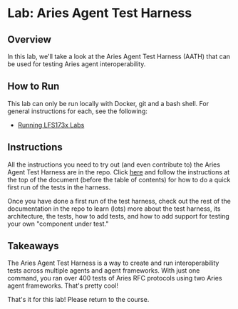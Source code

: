 # Lab: Aries Agent Test Harness

## Overview

In this lab, we'll take a look at the Aries Agent Test Harness (AATH) that can be used for testing Aries agent interoperability.

## How to Run

This lab can only be run locally with Docker, git and a bash shell. For general instructions for each, see the following:

* [Running LFS173x Labs](RunningLabs.md#running-on-docker-locally)

## Instructions

All the instructions you need to try out (and even contribute to) the Aries Agent Test Harness are in the repo. Click [here](https://github.com/hyperledger/aries-agent-test-harness/blob/main/README.md)
and follow the instructions at the top of the document (before the table of contents) for how to do a quick first run of the tests in the harness.

Once you have done a first run of the test harness, check out the rest of the documentation in the repo to learn (lots) more about the test harness, its architecture, the tests,
how to add tests, and how to add support for testing your own "component under test."

## Takeaways

The Aries Agent Test Harness is a way to create and run interoperability tests across multiple agents and agent frameworks. With just one command, you ran
over 400 tests of Aries RFC protocols using two Aries agent frameworks. That's pretty cool!

That's it for this lab! Please return to the course.
